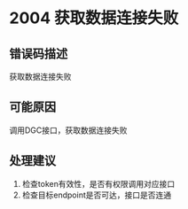 # 2004 获取数据连接失败<a name="dgc_01_338"></a>

## 错误码描述<a name="zh-cn_topic_0000001113999094_section137180386341"></a>

获取数据连接失败

## 可能原因<a name="zh-cn_topic_0000001113999094_section16235174912341"></a>

调用DGC接口，获取数据连接失败

## 处理建议<a name="zh-cn_topic_0000001113999094_section1437319018359"></a>

1.  检查token有效性，是否有权限调用对应接口
2.  检查目标endpoint是否可达，接口是否连通

